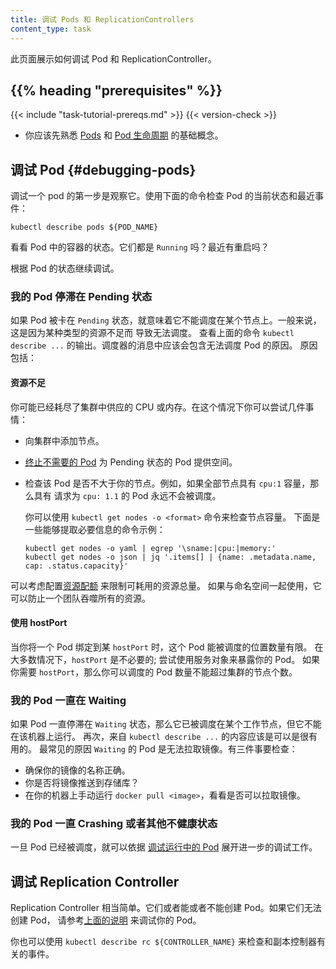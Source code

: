 ```yaml
---
title: 调试 Pods 和 ReplicationControllers
content_type: task
---
```

<!-- 
reviewers:
- bprashanth
title: Debug Pods and ReplicationControllers
content_type: task
-->

<!-- overview -->

<!-- 
This page shows how to debug Pods and ReplicationControllers. 
-->
此页面展示如何调试 Pod 和 ReplicationController。


## {{% heading "prerequisites" %}}

{{< include "task-tutorial-prereqs.md" >}} {{< version-check >}}

<!-- 
* You should be familiar with the basics of
  [Pods](/docs/concepts/workloads/pods/) and [Pod Lifecycle](/docs/concepts/workloads/pods/pod-lifecycle/). 
-->
* 你应该先熟悉 [Pods](/zh-cn/docs/concepts/workloads/pods/) 和
  [Pod 生命周期](/zh-cn/docs/concepts/workloads/pods/pod-lifecycle/) 的基础概念。 

<!-- steps -->

<!-- 
## Debugging Pods 

The first step in debugging a pod is taking a look at it. Check the current
state of the pod and recent events with the following command: 
-->
## 调试 Pod  {#debugging-pods}

调试一个 pod 的第一步是观察它。使用下面的命令检查 Pod 的当前状态和最近事件：

```shell
kubectl describe pods ${POD_NAME}
```

<!-- 
Look at the state of the containers in the pod. Are they all `Running`?  Have
there been recent restarts?

Continue debugging depending on the state of the pods. 
-->
看看 Pod 中的容器的状态。它们都是 `Running` 吗？最近有重启吗？

根据 Pod 的状态继续调试。

<!-- 
### My pod stays pending 
-->

<!-- 
If a pod is stuck in `Pending` it means that it can not be scheduled onto a
node. Generally this is because there are insufficient resources of one type or
another that prevent scheduling. Look at the output of the `kubectl describe
...` command above. There should be messages from the scheduler about why it
can not schedule your pod. Reasons include: 
-->
### 我的 Pod 停滞在 Pending 状态

如果 Pod 被卡在 `Pending` 状态，就意味着它不能调度在某个节点上。一般来说，这是因为某种类型的资源不足而
导致无法调度。 查看上面的命令 `kubectl describe ...` 的输出。调度器的消息中应该会包含无法调度 Pod 的原因。
原因包括：

<!-- 
#### Insufficient resources 

You may have exhausted the supply of CPU or Memory in your cluster. In this
case you can try several things:

* Add more nodes to the cluster.

* [Terminate unneeded pods](/docs/concepts/workloads/pods/pod-lifecycle/#pod-termination)
  to make room for pending pods.

* Check that the pod is not larger than your nodes. For example, if all
  nodes have a capacity of `cpu:1`, then a pod with a request of `cpu: 1.1`
  will never be scheduled.

    You can check node capacities with the `kubectl get nodes -o <format>`
    command. Here are some example command lines that extract the necessary
    information: 
-->
#### 资源不足

你可能已经耗尽了集群中供应的 CPU 或内存。在这个情况下你可以尝试几件事情：

* 向集群中添加节点。

* [终止不需要的 Pod](/zh-cn/docs/concepts/workloads/pods/pod-lifecycle/#pod-termination)
  为 Pending 状态的 Pod 提供空间。

* 检查该 Pod 是否不大于你的节点。例如，如果全部节点具有 `cpu:1` 容量，那么具有
  请求为 `cpu: 1.1` 的 Pod 永远不会被调度。

  你可以使用 `kubectl get nodes -o <format>` 命令来检查节点容量。
  下面是一些能够提取必要信息的命令示例：

  ```shell
  kubectl get nodes -o yaml | egrep '\sname:|cpu:|memory:'
  kubectl get nodes -o json | jq '.items[] | {name: .metadata.name, cap: .status.capacity}'
  ```

<!-- 
  The [resource quota](/docs/concepts/policy/resource-quotas/)
  feature can be configured to limit the total amount of
  resources that can be consumed. If used in conjunction with namespaces, it can
  prevent one team from hogging all the resources. 
-->
  可以考虑配置[资源配额](/zh-cn/docs/concepts/policy/resource-quotas/) 来限制可耗用的资源总量。
  如果与命名空间一起使用，它可以防止一个团队吞噬所有的资源。

<!-- 
#### Using hostPort 

When you bind a pod to a `hostPort` there are a limited number of places that
the pod can be scheduled. In most cases, `hostPort` is unnecessary; try using a
service object to expose your pod. If you do require `hostPort` then you can
only schedule as many pods as there are nodes in your container cluster. 
-->
#### 使用 hostPort

当你将一个 Pod 绑定到某 `hostPort` 时，这个 Pod 能被调度的位置数量有限。
在大多数情况下，`hostPort` 是不必要的; 尝试使用服务对象来暴露你的 Pod。
如果你需要 `hostPort`，那么你可以调度的 Pod 数量不能超过集群的节点个数。

<!-- 
### My pod stays waiting 

If a pod is stuck in the `Waiting` state, then it has been scheduled to a
worker node, but it can't run on that machine. Again, the information from
`kubectl describe ...` should be informative. The most common cause of
`Waiting` pods is a failure to pull the image. There are three things to check: 

* Make sure that you have the name of the image correct.
* Have you pushed the image to the repository?
* Run a manual `docker pull <image>` on your machine to see if the image can be
  pulled.
-->
### 我的 Pod 一直在 Waiting

如果 Pod 一直停滞在 `Waiting` 状态，那么它已被调度在某个工作节点，但它不能在该机器上运行。
再次，来自 `kubectl describe ...` 的内容应该是可以是很有用的。
最常见的原因 `Waiting` 的 Pod 是无法拉取镜像。有三件事要检查：

* 确保你的镜像的名称正确。
* 你是否将镜像推送到存储库？
* 在你的机器上手动运行 `docker pull <image>`，看看是否可以拉取镜像。

<!-- 
### My pod is crashing or otherwise unhealthy 

Once your pod has been scheduled, the methods described in [Debug Running Pods](
/docs/tasks/debug-application-cluster/debug-running-pod/) are available for debugging.
-->
### 我的 Pod 一直 Crashing 或者其他不健康状态

一旦 Pod 已经被调度，就可以依据
[调试运行中的 Pod](/zh-cn/docs/tasks/debug-application-cluster/debug-running-pod/)
展开进一步的调试工作。

<!-- 
## Debugging ReplicationControllers 

ReplicationControllers are fairly straightforward. They can either create pods
or they can't. If they can't create pods, then please refer to the
[instructions above](#debugging-pods) to debug your pods. 
-->
## 调试 Replication Controller

Replication Controller 相当简单。它们或者能或者不能创建 Pod。如果它们无法创建 Pod，
请参考[上面的说明](#debugging_pods) 来调试你的 Pod。

<!-- 
You can also use `kubectl describe rc ${CONTROLLER_NAME}` to inspect events
related to the replication controller. 
-->
你也可以使用 `kubectl describe rc ${CONTROLLER_NAME}` 来检查和副本控制器有关的事件。

